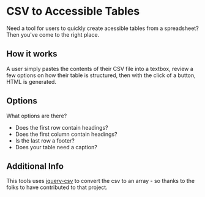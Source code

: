CSV to Accessible Tables
========================

Need a tool for users to quickly create acessible tables from a spreadsheet? Then you've come to the right place.

How it works
-------------

A user simply pastes the contents of their CSV file into a textbox, review a few options on how their table is structured, then with the click of a button, HTML is generated.

Options
--------
What options are there?

* Does the first row contain headings?
* Does the first column contain headings?
* Is the last row a footer?
* Does your table need a caption?

Additional Info
---------------
This tools uses [jquery-csv](https://code.google.com/p/jquery-csv/) to convert the csv to an array - so thanks to the folks to have contributed to that project.
